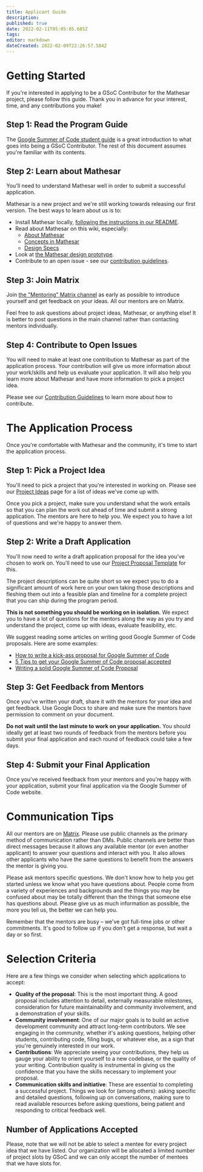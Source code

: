 ```yaml
---
title: Applicant Guide
description: 
published: true
date: 2022-02-11T05:05:05.685Z
tags: 
editor: markdown
dateCreated: 2022-02-09T22:26:57.584Z
---
```


# Getting Started

If you're interested in applying to be a GSoC Contributor for the Mathesar project, please follow this guide. Thank you in advance for your interest, time, and any contributions you make!

## Step 1: Read the Program Guide

The [Google Summer of Code student guide](https://google.github.io/gsocguides/student/) is a great introduction to what goes into being a GSoC Contributor. The rest of this document assumes you're familiar with its contents.

## Step 2: Learn about Mathesar
You'll need to understand Mathesar well in order to submit a successful application. 

Mathesar is a new project and we're still working towards releasing our first version. The best ways to learn about us is to:
- Install Mathesar locally, [following the instructions in our README](https://github.com/centerofci/mathesar).
- Read about Mathesar on this wiki, especially:
  - [About Mathesar](/en/product/about)
  - [Concepts in Mathesar](/en/product/concepts)
  - [Design Specs](/en/design/specs)
- Look at [the Mathesar design prototype](https://mathesar-prototype.netlify.app/).
- Contribute to an open issue - see our [contribution guidelines](/en/community/contributing).

## Step 3: Join Matrix
Join [the "Mentoring" Matrix channel](/en/community/matrix) as early as possible to introduce yourself and get feedback on your ideas. All our mentors are on Matrix. 

Feel free to ask questions about project ideas, Mathesar, or anything else! It is better to post questions in the main channel rather than contacting mentors individually. 

## Step 4: Contribute to Open Issues
You will need to make at least one contribution to Mathesar as part of the application process. Your contribution will give us more information about your work/skills and help us evaluate your application. It will also help you learn more about Mathesar and have more information to pick a project idea.

Please see our [Contribution Guidelines](/en/community/contributing) to learn more about how to contribute.

# The Application Process
Once you're comfortable with Mathesar and the community, it's time to start the application process.

## Step 1: Pick a Project Idea
You'll need to pick a project that you're interested in working on. Please see our [Project Ideas](/en/community/mentoring/project-ideas) page for a list of ideas we've come up with.

Once you pick a project, make sure you understand what the work entails so that you can plan the work out ahead of time and submit a strong application. The mentors are here to help you. We expect you to have a lot of questions and we're happy to answer them.

## Step 2: Write a Draft Application
You'll now need to write a draft application proposal for the idea you've chosen to work on. You'll need to use our [Project Proposal Template](/en/community/mentoring/project-proposal-template) for this.

The project descriptions can be quite short so we expect you to do a significant amount of work here on your own taking those descriptions and fleshing them out into a feasible plan and timeline for a complete project that you can ship during the program period.

**This is not something you should be working on in isolation.** We expect you to have a lot of questions for the mentors along the way as you try and understand the project, come up with ideas, evaluate feasibility, etc. 

We suggest reading some articles on writing good Google Summer of Code proposals. Here are some examples:

* [How to write a kick-ass proposal for Google Summer of Code](http://teom.org/blog/kde/how-to-write-a-kick-ass-proposal-for-google-summer-of-code/)
* [5 Tips to get your Google Summer of Code proposal accepted](https://people.csail.mit.edu/baghdadi/TXT_blog/5_advices_to_get_your_proposal_accepted.lyx.html)
* [Writing a solid Google Summer of Code Proposal](https://medium.com/@evenstensberg/writing-a-solid-google-summer-of-code-proposal-a200fc6e785b)

## Step 3: Get Feedback from Mentors
Once you've written your draft, share it with the mentors for your idea and get feedback. Use Google Docs to share and make sure the mentors have permission to comment on your document.

**Do not wait until the last minute to work on your application.** You should ideally get at least two rounds of feedback from the mentors before you submit your final application and each round of feedback could take a few days.

## Step 4: Submit your Final Application
Once you've received feedback from your mentors and you're happy with your application, submit your final application via the Google Summer of Code website.

# Communication Tips
All our mentors are on [Matrix](/en/community/matrix). Please use public channels as the primary method of communication rather than DMs. Public channels are better than direct messages because it allows any available mentor (or even another applicant) to answer your questions and interact with you. It also allows other applicants who have the same questions to benefit from the answers the mentor is giving you.

Please ask mentors specific questions. We don't know how to help you get started unless we know what you have questions about. People come from a variety of experiences and backgrounds and the things you may be confused about may be totally different than the things that someone else has questions about. Please give us as much information as possible, the more you tell us, the better we can help you.

Remember that the mentors are busy – we've got full-time jobs or other commitments. It's good to follow up if you don't get a response, but wait a day or so first.

# Selection Criteria

Here are a few things we consider when selecting which applications to accept:

- **Quality of the proposal**: This is the most important thing. A good proposal includes attention to detail, externally measurable milestones, consideration for future maintainability and community involvement, and a demonstration of your skills.
- **Community involvement**: One of our major goals is to build an active development community and attract long-term contributors. We see engaging in the community, whether it's asking questions, helping other students, contributing code, filing bugs, or whatever else, as a sign that you're genuinely interested in our work.
- **Contributions**: We appreciate seeing your contributions, they help us gauge your ability to orient yourself to a new codebase, or the quality of your writing. Contribution quality is instrumental in giving us the confidence that you have the skills necessary to implement your proposal.
- **Communication skills and initiative**: These are essential to completing a successful project. Things we look for (among others): asking specific and detailed questions, following up on conversations, making sure to read available resources before asking questions, being patient and responding to critical feedback well.

## Number of Applications Accepted
Please, note that we will not be able to select a mentee for every project idea that we have listed. Our organization will be allocated a limited number of project slots by GSoC and we can only accept the number of mentees that we have slots for.